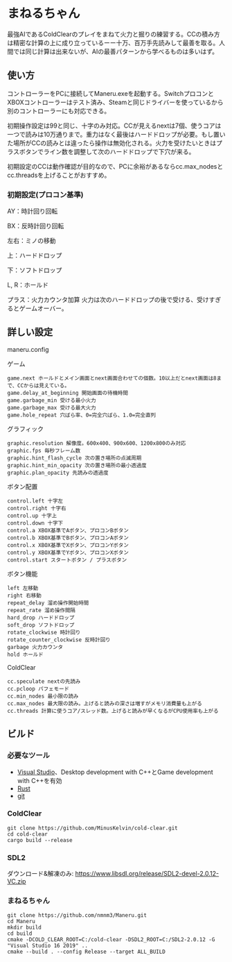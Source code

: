 # まねるちゃん

最強AIであるColdClearのプレイをまねて火力と掘りの練習する。CCの積み方は精密な計算の上に成り立っているーー十万、百万手先読みして最善を取る。人間では同じ計算は出来ないが、AIの最善パターンから学べるものは多いはず。

## 使い方
コントローラーをPCに接続してManeru.exeを起動する。SwitchプロコンとXBOXコントローラーはテスト済み、Steamと同じドライバーを使っているから別のコントローラーにも対応できる。

初期操作設定は99と同じ、十字のみ対応。CCが見えるnextは7個、使うコアは一つで読みは10万通りまで。重力はなく最後はハードドロップが必要。もし置いた場所がCCの読みとは違ったら操作は無効化される。火力を受けたいときはプラスボタンでライン数を調整して次のハードドロップで下穴が来る。

初期設定のCCは動作確認が目的なので、PCに余裕があるならcc.max_nodesとcc.threadsを上げることがおすすめ。

### 初期設定(プロコン基準)
AY：時計回り回転

BX：反時計回り回転

左右：ミノの移動

上：ハードドロップ

下：ソフトドロップ

L, R：ホールド

プラス：火力カウンタ加算
火力は次のハードドロップの後で受ける、受けすぎるとゲームオーバー。

## 詳しい設定
maneru.config

ゲーム
```
game.next ホールドとメイン画面とnext画面合わせての個数。10以上だとnext画面は8まで、CCからは見えている。
game.delay_at_beginning 開始画面の待機時間
game.garbage_min 受ける最小火力
game.garbage_max 受ける最大火力
game.hole_repeat 穴ばら率、0=完全穴ばら、1.0=完全直列
```
グラフィック
```
graphic.resolution 解像度。600x400、900x600、1200x800のみ対応
graphic.fps 毎秒フレーム数
graphic.hint_flash_cycle 次の置き場所の点滅周期
graphic.hint_min_opacity 次の置き場所の最小透過度
graphic.plan_opacity 先読みの透過度

```
ボタン配置
```
control.left 十字左
control.right 十字右
control.up 十字上
control.down 十字下
control.a XBOX基準でAボタン、プロコンBボタン
control.b XBOX基準でBボタン、プロコンAボタン
control.x XBOX基準でXボタン、プロコンYボタン
control.y XBOX基準でYボタン、プロコンXボタン
control.start スタートボタン / プラスボタン
```

ボタン機能
```
left 左移動
right 右移動
repeat_delay 溜め操作開始時間
repeat_rate 溜め操作間隔
hard_drop ハードドロップ
soft_drop ソフトドロップ
rotate_clockwise 時計回り
rotate_counter_clockwise 反時計回り
garbage 火力カウンタ
hold ホールド
```

ColdClear
```
cc.speculate nextの先読み
cc.pcloop パフェモード
cc.min_nodes 最小限の読み
cc.max_nodes 最大限の読み。上げると読みの深さは増すがメモリ消費量も上がる
cc.threads 計算に使うコア/スレッド数。上げると読みが早くなるがCPU使用率も上がる
```

## ビルド

### 必要なツール

- [Visual Studio](https://aka.ms/vs/16/release/vs_community.exe)、Desktop development with C++とGame development with C++を有効
- [Rust](https://static.rust-lang.org/rustup/dist/x86_64-pc-windows-msvc/rustup-init.exe)
- [git](https://git-scm.com/download/win)

### ColdClear
```
git clone https://github.com/MinusKelvin/cold-clear.git
cd cold-clear
cargo build --release
```
### SDL2
ダウンロード&解凍のみ: https://www.libsdl.org/release/SDL2-devel-2.0.12-VC.zip

### まねるちゃん
```
git clone https://github.com/nmnm3/Maneru.git
cd Maneru
mkdir build
cd build
cmake -DCOLD_CLEAR_ROOT=C:/cold-clear -DSDL2_ROOT=C:/SDL2-2.0.12 -G "Visual Studio 16 2019" ..
cmake --build . --config Release --target ALL_BUILD
```